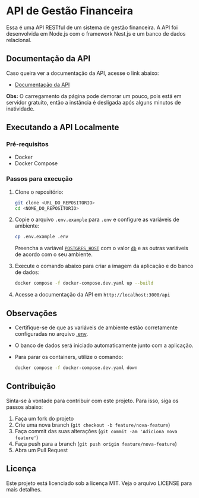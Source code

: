# API de Gestão Financeira

Essa é uma API RESTful de um sistema de gestão financeira. A API foi desenvolvida em Node.js com o framework Nest.js e um banco de dados relacional.

## Documentação da API

Caso queira ver a documentação da API, acesse o link abaixo:
- [Documentação da API](https://finance-api-bgor.onrender.com/api)

**Obs:** O carregamento da página pode demorar um pouco, pois está em servidor gratuito, então a instância é desligada após alguns minutos de inatividade.

## Executando a API Localmente

### Pré-requisitos

- Docker
- Docker Compose

### Passos para execução

1. Clone o repositório:

    ```bash
    git clone <URL_DO_REPOSITORIO>
    cd <NOME_DO_REPOSITORIO>
    ```

2. Copie o arquivo `.env.example` para `.env` e configure as variáveis de ambiente:

    ```bash
    cp .env.example .env
    ```

    Preencha a variável [`POSTGRES_HOST`](command:_github.copilot.openSymbolFromReferences?%5B%22%22%2C%5B%7B%22uri%22%3A%7B%22scheme%22%3A%22file%22%2C%22authority%22%3A%22%22%2C%22path%22%3A%22%2FUsers%2Fjeanjorgedesaintesarles%2FDevelopment%2Festudos%2Ffincheck%2Ffinance-app-api%2FREADME.md%22%2C%22query%22%3A%22%22%2C%22fragment%22%3A%22%22%7D%2C%22pos%22%3A%7B%22line%22%3A18%2C%22character%22%3A23%7D%7D%5D%2C%22a33ed5db-ef8b-4be9-ae5a-caa9a13fbd6b%22%5D "Go to definition") com o valor [`db`](command:_github.copilot.openSymbolFromReferences?%5B%22%22%2C%5B%7B%22uri%22%3A%7B%22scheme%22%3A%22file%22%2C%22authority%22%3A%22%22%2C%22path%22%3A%22%2FUsers%2Fjeanjorgedesaintesarles%2FDevelopment%2Festudos%2Ffincheck%2Ffinance-app-api%2FREADME.md%22%2C%22query%22%3A%22%22%2C%22fragment%22%3A%22%22%7D%2C%22pos%22%3A%7B%22line%22%3A18%2C%22character%22%3A51%7D%7D%5D%2C%22a33ed5db-ef8b-4be9-ae5a-caa9a13fbd6b%22%5D "Go to definition") e as outras variáveis de acordo com o seu ambiente.

3. Execute o comando abaixo para criar a imagem da aplicação e do banco de dados:

    ```bash
    docker compose -f docker-compose.dev.yaml up --build
    ```

4. Acesse a documentação da API em `http://localhost:3000/api`

## Observações

- Certifique-se de que as variáveis de ambiente estão corretamente configuradas no arquivo [.env](http://_vscodecontentref_/#%7B%22uri%22%3A%7B%22%24mid%22%3A1%2C%22fsPath%22%3A%22%2FUsers%2Fjeanjorgedesaintesarles%2FDevelopment%2Festudos%2Ffincheck%2Ffinance-app-api%2F.env%22%2C%22path%22%3A%22%2FUsers%2Fjeanjorgedesaintesarles%2FDevelopment%2Festudos%2Ffincheck%2Ffinance-app-api%2F.env%22%2C%22scheme%22%3A%22file%22%7D%7D).
- O banco de dados será iniciado automaticamente junto com a aplicação.
- Para parar os containers, utilize o comando:

    ```bash
    docker compose -f docker-compose.dev.yaml down
    ```

## Contribuição

Sinta-se à vontade para contribuir com este projeto. Para isso, siga os passos abaixo:

1. Faça um fork do projeto
2. Crie uma nova branch (`git checkout -b feature/nova-feature`)
3. Faça commit das suas alterações (`git commit -am 'Adiciona nova feature'`)
4. Faça push para a branch (`git push origin feature/nova-feature`)
5. Abra um Pull Request

## Licença

Este projeto está licenciado sob a licença MIT. Veja o arquivo LICENSE para mais detalhes.